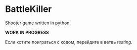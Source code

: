 # BattleKiller
Shooter game written in python.

**WORK IN PROGRESS**

Если хотите поиграться с кодом, перейдите в ветвь *testing*.

